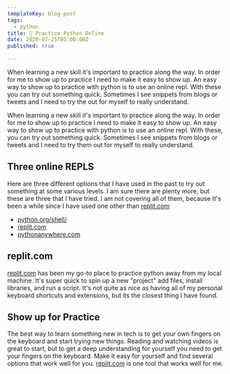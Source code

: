 ```yaml
---
templateKey: blog-post
tags:
  - python
title: 🐍 Practice Python Online
date: 2020-07-25T05:00:00Z
published: true

---
```


When learning a new skill it's important to practice along the way. In order
for me to show up to practice I need to make it easy to show up. An easy way to
show up to practice with python is to use an online repl.  With these you can
try out something quick. Sometimes I see snippets from blogs or tweets and I
need to try the out for myself to really understand.


When learning a new skill it's important to practice along the way. In order for me to show up to practice I need to make it easy to show up. An easy way to show up to practice with python is to use an online repl. With these, you can try out something quick. Sometimes I see snippets from blogs or tweets and I need to try them out for myself to really understand.

## Three online REPLS

Here are three different options that I have used in the past to try out something at some various levels. I am sure there are plenty more, but these are three that I have tried. I am not covering all of them, because It's been a while since I have used one other than [replit.com](https://replit.com)

- [python.org/shell/](https://python.org/shell/)
- [replit.com](https://replit.com)
- [pythonanywhere.com](https://pythonanywhere.com)

## replit.com

[replit.com](https://replit.com) has been my go-to place to practice python away from my local machine. It's super quick to spin up a new "project" add files, install libraries, and run a script. It's not quite as nice as having all of my personal keyboard shortcuts and extensions, but its the closest thing I have found.

## Show up for Practice

The best way to learn something new in tech is to get your own fingers on the keyboard and start trying new things. Reading and watching videos is great to start, but to get a deep understanding for yourself you need to get your fingers on the keyboard. Make it easy for yourself and find several options that work well for you. [replit.com](https://replit.com) is one tool that works well for me.
